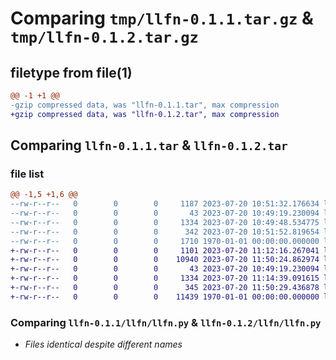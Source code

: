 # Comparing `tmp/llfn-0.1.1.tar.gz` & `tmp/llfn-0.1.2.tar.gz`

## filetype from file(1)

```diff
@@ -1 +1 @@
-gzip compressed data, was "llfn-0.1.1.tar", max compression
+gzip compressed data, was "llfn-0.1.2.tar", max compression
```

## Comparing `llfn-0.1.1.tar` & `llfn-0.1.2.tar`

### file list

```diff
@@ -1,5 +1,6 @@
--rw-r--r--   0        0        0     1187 2023-07-20 10:51:32.176634 llfn-0.1.1/README.md
--rw-r--r--   0        0        0       43 2023-07-20 10:49:19.230094 llfn-0.1.1/llfn/__init__.py
--rw-r--r--   0        0        0     1334 2023-07-20 10:49:48.534775 llfn-0.1.1/llfn/llfn.py
--rw-r--r--   0        0        0      342 2023-07-20 10:51:52.819654 llfn-0.1.1/pyproject.toml
--rw-r--r--   0        0        0     1710 1970-01-01 00:00:00.000000 llfn-0.1.1/PKG-INFO
+-rw-r--r--   0        0        0     1101 2023-07-20 11:12:16.267041 llfn-0.1.2/LICENSE
+-rw-r--r--   0        0        0    10940 2023-07-20 11:50:24.862974 llfn-0.1.2/README.md
+-rw-r--r--   0        0        0       43 2023-07-20 10:49:19.230094 llfn-0.1.2/llfn/__init__.py
+-rw-r--r--   0        0        0     1334 2023-07-20 11:14:39.091615 llfn-0.1.2/llfn/llfn.py
+-rw-r--r--   0        0        0      345 2023-07-20 11:50:29.436878 llfn-0.1.2/pyproject.toml
+-rw-r--r--   0        0        0    11439 1970-01-01 00:00:00.000000 llfn-0.1.2/PKG-INFO
```

### Comparing `llfn-0.1.1/llfn/llfn.py` & `llfn-0.1.2/llfn/llfn.py`

 * *Files identical despite different names*

